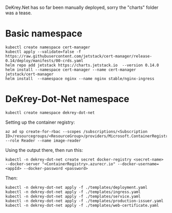 DeKrey.Net has so far been manually deployed, sorry the "charts" folder was a tease.

# Basic namespace

    kubectl create namespace cert-manager
    kubectl apply --validate=false -f https://raw.githubusercontent.com/jetstack/cert-manager/release-0.14/deploy/manifests/00-crds.yaml
    helm repo add jetstack https://charts.jetstack.io  --version 0.14.0
    helm install --namespace cert-manager --name cert-manager jetstack/cert-manager
    helm install  --namespace nginx --name nginx stable/nginx-ingress

# DeKrey-Dot-Net namespace

    kubectl create namespace dekrey-dot-net

Setting up the container registry:

    az ad sp create-for-rbac --scopes /subscriptions/<Subscription ID>/resourcegroups/<ResourceGroup>/providers/Microsoft.ContainerRegistry/registries/<ContainerRegistry> --role Reader --name image-reader

Using the output there, then run this:

    kubectl -n dekrey-dot-net create secret docker-registry <secret-name> --docker-server "<ContainerRegistry>.azurecr.io" --docker-username=<appId> --docker-password <password>

Then:

    kubectl -n dekrey-dot-net apply -f ./templates/deployment.yaml
    kubectl -n dekrey-dot-net apply -f ./templates/ingress.yaml
    kubectl -n dekrey-dot-net apply -f ./templates/service.yaml
    kubectl -n dekrey-dot-net apply -f ./templates/production-issuer.yaml
    kubectl -n dekrey-dot-net apply -f ./templates/web-certificate.yaml

